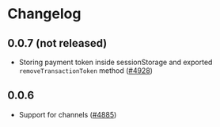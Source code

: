 # Changelog

## 0.0.7 (not released)

- Storing payment token inside sessionStorage and exported `removeTransactionToken` method ([#4928](https://github.com/DivanteLtd/vue-storefront/issues/4928))

## 0.0.6 

- Support for channels ([#4885](https://github.com/DivanteLtd/vue-storefront/issues/4885))